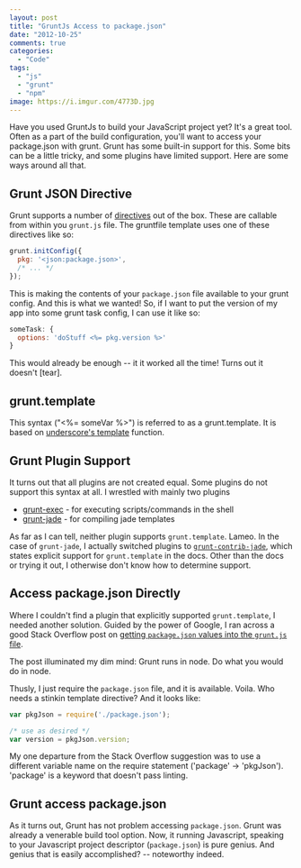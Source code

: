 ```yaml
---
layout: post
title: "GruntJs Access to package.json"
date: "2012-10-25"
comments: true
categories:
  - "Code"
tags:
  - "js"
  - "grunt"
  - "npm"
image: https://i.imgur.com/4773D.jpg
---
```


Have you used GruntJs to build your JavaScript project yet?  It's a great tool.  Often as a part of the build configuration, you'll want to access your package.json with grunt.  Grunt has some built-in support for this.  Some bits can be a little tricky, and some plugins have limited support.  Here are some ways around all that.

<!--more-->

## Grunt JSON Directive

Grunt supports a number of [directives](https://github.com/gruntjs/grunt/blob/master/docs/helpers_directives.md) out of the box.  These are callable from within you `grunt.js` file.  The gruntfile template uses one of these directives like so:

```js
grunt.initConfig({
  pkg: '<json:package.json>',
  /* ... */
});
```

This is making the contents of your `package.json` file available to your grunt config.  And this is what we wanted!  So, if I want to put the version of my app into some grunt task config, I can use it like so:

```js
someTask: {
  options: 'doStuff <%= pkg.version %>'
}
```

This would already be enough -- it it worked all the time!  Turns out it doesn't [tear].

## grunt.template

This syntax ("<%= someVar %>") is referred to as a grunt.template.  It is based on  [underscore's template](http://underscorejs.org/#template) function.

## Grunt Plugin Support

It turns out that all plugins are not created equal.  Some plugins do not support this syntax at all.  I wrestled with mainly two plugins

- [grunt-exec](https://npmjs.org/package/grunt-exec) - for executing scripts/commands in the shell
- [grunt-jade](https://npmjs.org/package/grunt-jade) - for compiling jade templates

As far as I can tell, neither plugin supports `grunt.template`.  Lameo.  In the case of `grunt-jade`, I actually switched plugins to [`grunt-contrib-jade`](https://npmjs.org/package/grunt-contrib-jade), which states explicit support for `grunt.template` in the docs.  Other than the docs or trying it out, I otherwise don't know how to determine support.

## Access package.json Directly

Where I couldn't find a plugin that explicitly supported `grunt.template`, I needed another solution.  Guided by the power of Google, I ran across a good Stack Overflow post on [getting `package.json` values into the `grunt.js` file](http://stackoverflow.com/questions/12408535/how-to-pass-in-package-json-array-to-grunt-js).

The post illuminated my dim mind:  Grunt runs in node.  Do what you would do in node.

Thusly, I just require the `package.json` file, and it is available.  Voila.  Who needs a stinkin template directive?  And it looks like:

```js
var pkgJson = require('./package.json');

/* use as desired */
var version = pkgJson.version;
```

My one departure from the Stack Overflow suggestion was to use a different variable name on the require statement ('package' -> 'pkgJson').  'package' is a keyword that doesn't pass linting.

## Grunt access package.json

As it turns out, Grunt has not problem accessing `package.json`.  Grunt was already a venerable build tool option.  Now, it running Javascript, speaking to your Javascript project descriptor (`package.json`) is pure genius.  And genius that is easily accomplished? -- noteworthy indeed.
